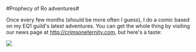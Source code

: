 #Prophecy of Ro adventures#

Once every few months (should be more often I guess), I do a comic based on my EQ1 guild's latest adventures. You can get the whole thing by visiting our news page at <http://crimsoneternity.com>, but here's a taste:

![](http://westkarana.com/images/newsthumb.jpg)
